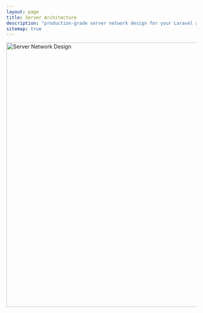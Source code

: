 ```yaml
---
layout: page
title: Server Architecture
description: "production-grade server network design for your Laravel application"
sitemap: true
---
```


<img src="../images/Laravel-Servers-Architecture.jpg" alt="Server Network Design" style="width: 700px;"/>